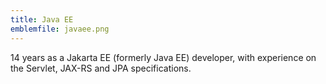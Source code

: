 ```yaml
---
title: Java EE
emblemfile: javaee.png
---
```

14 years as a Jakarta EE (formerly Java EE) developer, with experience on the Servlet, JAX-RS and JPA specifications.